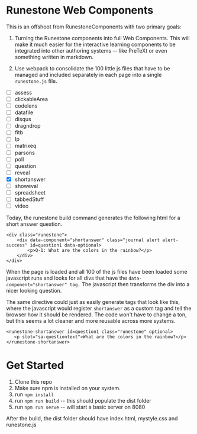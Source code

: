 # Runestone Web Components

This is an offshoot from RunestoneComponents with two primary goals:

1.  Turning the Runestone components into full Web Components. This will make it much easier for the interactive learning components to be integrated into other authoring systems -- like PreTeXt or even something written in markdown.

2.  Use webpack to consolidate the 100 little js files that have to be managed and included separately in each page into a single `runestone.js` file.

- [ ] assess
- [ ] clickableArea
- [ ] codelens
- [ ] datafile
- [ ] disqus
- [ ] dragndrop
- [ ] fitb
- [ ] lp
- [ ] matrixeq
- [ ] parsons
- [ ] poll
- [ ] question
- [ ] reveal
- [x] shortanswer
- [ ] showeval
- [ ] spreadsheet
- [ ] tabbedStuff
- [ ] video

Today, the runestone build command generates the following html for a short answer question.

```
<div class="runestone">
    <div data-component="shortanswer" class="journal alert alert-success" id=question1 data-optional>
        <p>Q-1: What are the colors in the rainbow?</p>
    </div>
</div>
```

When the page is loaded and all 100 of the js files have been loaded some javascript runs and looks for all divs that have the `data-component="shortanswer" tag.` The javascript then transforms the div into a nicer looking question.

The same directive could just as easily generate tags that look like this, where the javascript would register `shortanswer` as a custom tag and tell the browser how it should be rendered. The code won't have to change a ton, but this seems a lot cleaner and more reusable across more systems.

```
<runestone-shortanswer id=question1 class="runestone" optional>
   <p slot="sa-questiontext">What are the colors in the rainbow?</p>
</runestone-shortanswer>
```

# Get Started

1. Clone this repo
2. Make sure npm is installed on your system.
3. run `npm install`
4. run `npm run build` -- this should populate the dist folder
5. run `npm run serve` -- will start a basic server on 8080

After the build, the dist folder should have index.html, mystyle.css and runestone.js
